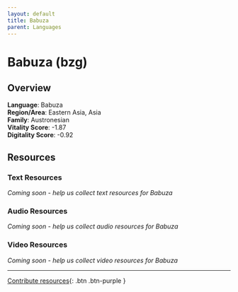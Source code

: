 ```yaml
---
layout: default
title: Babuza
parent: Languages
---
```


# Babuza (bzg)

## Overview

**Language**: Babuza  
**Region/Area**: Eastern Asia, Asia  
**Family**: Austronesian  
**Vitality Score**: -1.87  
**Digitality Score**: -0.92  

## Resources

### Text Resources
*Coming soon - help us collect text resources for Babuza*

### Audio Resources
*Coming soon - help us collect audio resources for Babuza*

### Video Resources
*Coming soon - help us collect video resources for Babuza*

---

[Contribute resources](https://fairtrain.github.io/){: .btn .btn-purple }
